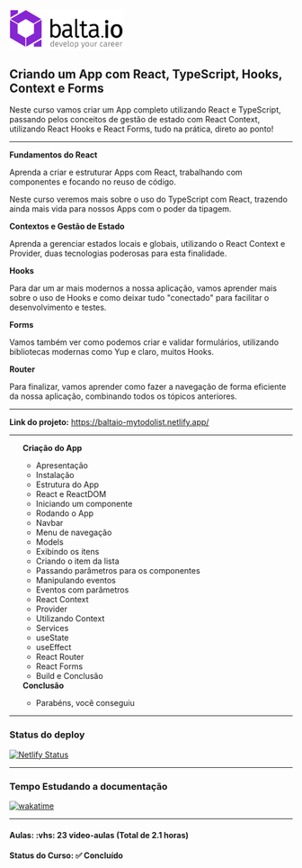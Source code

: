 <img src="img/balta-logo2.svg" width="40%">
<h2>Criando um App com React, TypeScript, Hooks, Context e Forms</h2>

<p>Neste curso vamos criar um App completo utilizando React e TypeScript, passando pelos conceitos de gestão de estado com React Context, utilizando React Hooks e React Forms, tudo na prática, direto ao ponto!</p>

<hr>

<strong>Fundamentos do React</strong>

<p>Aprenda a criar e estruturar Apps com React, trabalhando com componentes e focando no reuso de código.</p>

<p>Neste curso veremos mais sobre o uso do TypeScript com React, trazendo ainda mais vida para nossos Apps com o poder da tipagem.</p>

<strong>Contextos e Gestão de Estado</strong>

<p>Aprenda a gerenciar estados locais e globais, utilizando o React Context e Provider, duas tecnologias poderosas para esta finalidade.</p>

<strong>Hooks</strong>

<p>Para dar um ar mais modernos a nossa aplicação, vamos aprender mais sobre o uso de Hooks e como deixar tudo "conectado" para facilitar o desenvolvimento e testes.</p>

<strong>Forms</strong>

<p>Vamos também ver como podemos criar e validar formulários, utilizando bibliotecas modernas como Yup e claro, muitos Hooks.</p>

<strong>Router</strong>

<p>Para finalizar, vamos aprender como fazer a navegação de forma eficiente da nossa aplicação, combinando todos os tópicos anteriores.</p>

<hr>

<strong>Link do projeto:</strong> <a href="https://baltaio-mytodolist.netlify.app/">https://baltaio-mytodolist.netlify.app/</a>

<hr>

<ul>
  <strong>Criação do App</strong>
  <ul>
    <li>Apresentação</li>
    <li>Instalação</li>
    <li>Estrutura do App</li>
    <li>React e ReactDOM</li>
    <li>Iniciando um componente</li>
    <li>Rodando o App</li>
    <li>Navbar</li>
    <li>Menu de navegação</li>
    <li>Models</li>
    <li>Exibindo os itens</li>
    <li>Criando o item da lista</li>
    <li>Passando parâmetros para os componentes</li>
    <li>Manipulando eventos</li>
    <li>Eventos com parâmetros</li>
    <li>React Context</li>
    <li>Provider</li>
    <li>Utilizando Context</li>
    <li>Services</li>
    <li>useState</li>
    <li>useEffect</li>
    <li>React Router</li>
    <li>React Forms</li>
    <li>Build e Conclusão</li>
  </ul>
  <strong>Conclusão</strong>
    <ul>
      <li>Parabéns, você conseguiu</li>
    </ul>
</ul>

<hr>

<h3>Status do deploy</h3>

[![Netlify Status](https://api.netlify.com/api/v1/badges/53e24c1a-3530-4564-823c-0b24dea0f7c8/deploy-status)](https://app.netlify.com/sites/baltaio-mytodolist/deploys)

<hr>

<h3>Tempo Estudando a documentação</h3>

<p>
  <a href="https://wakatime.com/badge/github/EdiJunior88/Balta.io_Criando_um_App_com_React">
   <img src="https://wakatime.com/badge/github/EdiJunior88/Balta.io_Criando_um_App_com_React.svg" alt="wakatime">
  </a>
</p>

<hr>

<h4><b>Aulas:</b> :vhs: 23 video-aulas (Total de 2.1 horas)</h4>
<h4><b>Status do Curso:</b> ✅ Concluído</h4>
